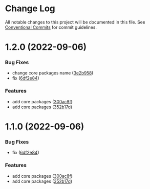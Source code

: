 # Change Log

All notable changes to this project will be documented in this file.
See [Conventional Commits](https://conventionalcommits.org) for commit guidelines.

# 1.2.0 (2022-09-06)


### Bug Fixes

* change core packages name ([3e2b958](https://github.com/PeopleWhoListenToStories/lx-lib/commit/3e2b95878852bcdef3f350c5a1add6e23d7a51a6))
* fix ([6df2e84](https://github.com/PeopleWhoListenToStories/lx-lib/commit/6df2e845f8570490fd181a08d63bf792e0fd9f14))


### Features

* add core packages ([300ac8f](https://github.com/PeopleWhoListenToStories/lx-lib/commit/300ac8fe1dc7bc6c83fef598988dcefac434c115))
* add core packages ([352b17d](https://github.com/PeopleWhoListenToStories/lx-lib/commit/352b17dbb4161eb7ccd959598b9d99f9b069fadc))





# 1.1.0 (2022-09-06)


### Bug Fixes

* fix ([6df2e84](https://github.com/PeopleWhoListenToStories/lx-lib/commit/6df2e845f8570490fd181a08d63bf792e0fd9f14))


### Features

* add core packages ([300ac8f](https://github.com/PeopleWhoListenToStories/lx-lib/commit/300ac8fe1dc7bc6c83fef598988dcefac434c115))
* add core packages ([352b17d](https://github.com/PeopleWhoListenToStories/lx-lib/commit/352b17dbb4161eb7ccd959598b9d99f9b069fadc))
